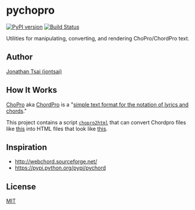# pychopro
[![PyPI version](https://badge.fury.io/py/chopro.svg)](https://badge.fury.io/py/chopro)
[![Build Status](https://travis-ci.org/jontsai/pychopro.svg?branch=master)](https://travis-ci.org/jontsai/pychopro)

Utilities for manipulating, converting, and rendering ChoPro/ChordPro text.

## Author

[Jonathan Tsai (jontsai)](https://github.com/jontsai)

## How It Works

[ChoPro](https://en.wikipedia.org/wiki/Chord_(software)) aka [ChordPro](http://www.chordpro.org/) is a "[simple text format for the notation of lyrics and chords](http://www.chordii.org/chordpro/index.html)."

This project contains a script [`chopro2html`](https://github.com/jontsai/pychopro/blob/master/chopro/chopro2html.py) that can convert Chordpro files like [this](https://raw.githubusercontent.com/jontsai/pychopro/master/demo/twinkle_twinkle_little_star.chopro) into HTML files that look like [this](http://jontsai.github.io/pychopro/demo/twinkle.html).

## Inspiration

* <http://webchord.sourceforge.net/>
* <https://pypi.python.org/pypi/pychord>

## License

[MIT](https://github.com/jontsai/pychopro/blob/master/LICENSE)
